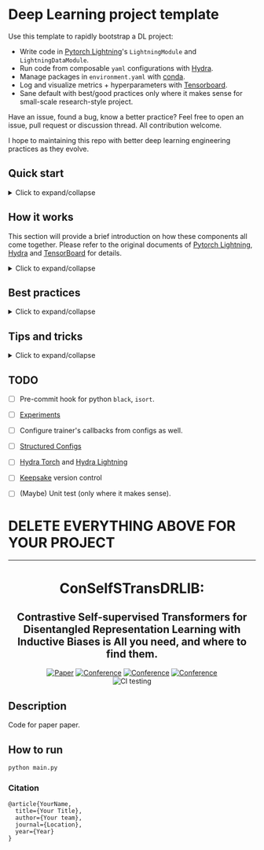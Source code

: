 # Deep Learning project template
Use this template to rapidly bootstrap a DL project:

- Write code in [Pytorch Lightning](https://www.pytorchlightning.ai/)'s `LightningModule` and `LightningDataModule`.
- Run code from composable `yaml` configurations with [Hydra](https://hydra.cc/).
- Manage packages in `environment.yaml` with [conda](https://docs.conda.io/projects/conda/en/latest/glossary.html#miniconda-glossary).
- Log and visualize metrics + hyperparameters with [Tensorboard](https://tensorboard.dev/).
- Sane default with best/good practices only where it makes sense for small-scale research-style project.

Have an issue, found a bug, know a better practice? Feel free to open an issue, pull request or discussion thread. All contribution welcome.

I hope to maintaining this repo with better deep learning engineering practices as they evolve.

## Quick start

<details><summary>Click to expand/collapse</summary>
<p>
    
### 0. Clone this template
```bash
# clone project or create a new one from GitHub's template
git clone https://github.com/lkhphuc/lightning-hydra-template new-project
cd new-project
rm -rf .git
git init  # Start of a new git history
```

### 1. Add project's info
- Edit [`setup.py`](setup.py) and add relevant information.
- Rename the directory `project/` to the your project name.

### 2. Create environment and install dependencies
- Name your environment and add packages in [`environment.yaml`](environment.yaml), then create/update the environment with:
```bash
# Run this command every time you update environment.yaml
conda env update -f environment.yaml
```

### 3. Create Pytorch Lightning modules
- `LightningModule`s are organized under [`project/model/`](project/model/).
- `LightningDataModule`s are organized under [`project/data/`](project/data/).

Each Lightning module should be in one separate file, while each file can contain all the relevant `nn.Module`s for that model.

### 4. Create Hydra configs
Each `.py` file has its own corresponding `.yaml` file, such as `project/model/autoencoder.py` and `configs/model/autoencoder.yaml`.

All `yaml` files are stored under `configs/` and the structure of this folder should be identical to the structure of the `project/`.
```bash
$ tree project              $ tree configs
project                     configs
├── __init__.py             ├── defaults.yaml
├── data                    ├── data
│   ├── cifar.py            │   ├── cifar.yaml                              
│   └── mnist.py            │   └── mnist.yaml
└── model                   ├── model
    ├── autoencoder.py      │   ├── autoencoder.yaml
    ├── classifier.py       │   └── classifier.yaml
                            └── optim
                                ├── adam.yaml
                                └── sgd.yaml
```
[`configs/defaults.yaml`](configs/defaults.yaml) contains all the defaults modules and arguments, including that for the `Trainer()`.


### 5. Run
```bash
# This will run with all the default arguments
python main.py
# Override defaults from command line
python main.py model=autoencoder data=cifar trainer.gpus=8
```
</p>
</details>

## How it works
This section will provide a brief introduction on how these components all come together. 
Please refer to the original documents of [Pytorch Lightning](pytorchlightning.ai/), [Hydra](hydra.cc/) and [TensorBoard](tensorboard.dev) for details.

<details><summary>Click to expand/collapse</summary>
<p>
    
### Entry points
The launching point of the project is [`main.py`](main_2.py) located in the root directory.
The `main()` function takes in a `DictConfig` object, which is prepared by `hydra` based on the `yaml` files and command line arguments provided at runtime.

This is achieved by decorating the script `main()` function with `hydra.main()`, which requires a path to all the configs and a default `.yaml` file as follow:
```python
@hydra.main(config_path="configs", config_name="defaults")
def main(cfg: DictConfig) -> None: ...
```
This allow us to define multiple entry points for different functionalities with different defaults, such as `train.py`, `ensemble.py`, `test.py`, etc.


### Dynamically instantiate modules
We will [use Hydra to instantiate objects](https://hydra.cc/docs/patterns/instantiate_objects/overview).
This allow us to use the same entry point (`main.py` above) to dynamically combine different models and data modules.
Given a [`configs/defaults.yaml`](configs/defaults.yaml) file contains:
```yaml
defaults:
  - data: mnist  # Path to sub-config, can also omit the .yaml extension
  - model: classifier.yaml  # full path for ease of navigation (e.g vim cursor in path, press gf)
```

Different modules can be instantiated for each run by supplying a different set of configuration:
```bash
# Using default
$ python main.py 

# The default is equivalent to
$ python main.py model=classifier data=mnist

# Override a default module
$ python main.py model=autoencoder
$ python main.py data=cifar

# Override multiple default modules and arguments
$ python main.py model=autoencoder data=cifar trainer.gpus=4
```

In python, the module will be instantiated by a line, for example `data_module = hydra.utils.instantiate(cfg.data)`.

`cfg.data` is a `DictConfig` object created by `hydra` at runtime, and is stored in a config file, for example [`configs/data/mnist.yaml`](configs/data/mnist.yaml):
```yaml
name: mnist

# _target_ class to instantiate
_target_: project.data.MNISTDataModule
# Argument to feed into __init__() of target module
data_dir: ~/datasets/MNIST/  # Use absolute path
batch_size: 4
num_workers: 2

# Can also define arbitrary info specific to this module
input_dim: 784
output_dim: 10
```
and the _target_: `project.data.MNISTDataModule` to be instantiated is:
```python
class MNISTDataModule(pl.LightningDataModule):
    def __init__(self, data_dir: str = "",
                       batch_size: int = 32,
                       num_workers: int = 8,
                **kwargs): ...
# kwargs is used to handle arguments in the DictConfig but not used for init
```

### Directory management
Since `hydra` manages our entry point and command line arguments, it also manages the output directory of each run.
We can easily customize the output directory to suit our project via [`defaults.yaml`](configs/defaults.yaml)
```yaml
hydra: 
  run:
    # Configure output dir of each experiment programmatically from the arguments
    # Example "outputs/mnist/classifier/baseline/2021-03-10-141516"
    dir: outputs/${data.name}/${model.name}/${experiment}/${now:%Y-%m-%d_%H%M%S}
```
and tell `TensorBoardLogger()` to use the current working directory without adding anything:
```python
tensorboard = pl.loggers.TensorBoardLogger(".", "", "")
```

</p>
</details>

## Best practices

<details><summary>Click to expand/collapse</summary>
<p>
    
### `LightningModule` and `LightningDataModule`
#### Be explicit about input arguments
Each modules should be self-contained and self-explanatory, to maximize reusability, even across projects.
- **Don't** do this:
```python
class LitAutoEncoder(pl.LightningModule):
    def __init__(self, cfg, **kwargs):
        super().__init__()
        self.cfg = cfg
```
You will not like it when having to track down the config file every time just to remember what are the input arguments, their types and default values.

- Do this instead:
```python
class LitAutoEncoder(pl.LightningModule):
    def __init__(self,
        input_dim: int, output_dim: int, hidden_dim: int = 64,
        optim_encoder=None, optim_decoder=None,
    **kwargs):
        super().__init__()
        self.save_hyperparameters()
        # Later all input arguments can be accessed anywhere by
        self.hparams.input_dim
        # Use this to avoid boilderplate code such as
        self.input_dim = input_dim
        self.output_dim = output_dim
```


Also see Pytorch Lightning's [official style guide](https://pytorch-lightning.readthedocs.io/en/latest/starter/style_guide.html).

### Tensorboard
- Use forward slash `/` in naming metrics to group it together.
    - Don't: `loss_val`, `loss_train`
    - Do:    `loss/val`, `loss_train`
- Group metrics by type, not on what data it was evaluate with:
    - Don't: `val/loss`, `val/accuracy`, `train/loss`, `train/acc`
    - Do:   `loss/val`, `loss/train`, `accuracy/val`, `accuracy/train`
    ![Metric grouping](https://pytorch.org/docs/stable/_images/hier_tags.png)
- Log computation graph of `LightningModule` by:
    - Define `self.example_input_array` in your module's `__init__()`
    - Enable in TensorBoard with `TensorBoard(log_graph=True)`
    ![Compute Graph](https://raw.githubusercontent.com/tensorflow/tensorboard/master/docs/images/graphs_conceptual.png)
- [Proper loggin](https://pytorch-lightning.readthedocs.io/en/latest/extensions/logging.html#logging-hyperparameters) of hyper-parameters and metrics
    ![Tensorboard Parallel Coordinate](https://www.tensorflow.org/tensorboard/images/hparams_parallel_coordinates.png)


### Hydra

#### Script is for one run, launcher is for multiple run
Hydra serves two intertwined purposes, configuration management and script launcher.
These two purposes are dealt with jointly because each run can potentially has a different set of configs.

This provides a nice separation of concerns, in which the python scripts only focus on the functionalities of individual run, while the `hydra` command line will orchestrate multiple runs.
With this separation, it's easy to use Hydra's [sweeper](https://hydra.cc/docs/plugins/ax_sweeper) to do hyperparameters search, or [launcher](https://hydra.cc/docs/plugins/submitit_launcher) to run experiments on SLURM cluster or cloud.

#### Provide absolute path in config
To provide path into program, it's best to provide an absolute path for both local or cloud storage (start with `~`, `/`, `s3://`).

That way you don't have litter your code with `hydra.utils.get_original_cwd()` to convert relative path, and therefore retaining the flexibility to use your module outside of `hydra`-managed entry points.

#### Naming experiments
Use `hydra` to created a hierarchical structure for experiments output based on configurations of each run, by setting the `configs/defaults.yaml` with 
```
dir: outputs/${data.name}/${model.name}/${experiment}/${now:%Y-%m-%d_%H%M%S}
```

- `${data.name}/${model.name}` will be dynamically determined from config object. They are preferably nested by the order of least frequently changed.
- `${experiment}` is a string briefly describe the purpose of the experiment
- `${now:%Y-%m-%d_%H%M%S}` will insert the time of run, serves as a unique identifier for runs differ only in minor hyperparameters such as learning rate.

Example output:`outputs/mnist/classifier/baseline/2021-03-10-141516`.


</p>
</details>

## Tips and tricks

<details><summary>Click to expand/collapse</summary>
<p>
    
### Debug
    
- Drop into a debugger anywhere in your code with a single line `import pdb; pdb.set_trace()`.
- Use `ipdb` or [pudb](github.com/inducer/pudb) for nicer debugging experience, for example `import pudb; pudb.set_trace()`
- Or just use `breakpoint()` for Python 3.7 or above. Set `PYTHONBREAKPOINT` environment variable to make `breakpoint()` use `ipdb` or `pudb`, for example `PYTHONBREAKPOINT=pudb.set_trace`.
- Post mortem debugging by running script with `ipython --pdb`. It opens a debugger and drop you right into when and where an Exception is raised.
```bash
$ ipython --pdb main.py -- model=autoencoder
```
This is super helpful to inspect the variables values when it fails, without having to put a breakpoint and then run the script again, which can takes a long time to start for deep learning model.
- Use `fast_dev_run` of PytorchLightning, and checkout the entire [debugging tutorial](https://pytorch-lightning.readthedocs.io/en/stable/common/debugging.html).

### Colored Logs
    
It's 2021 already, don't squint at your 4K HDR Quantum dot monitor to find a line from the black & white log.
`pip install hydra-colorlog` and edit `defaults.yaml` to colorize your log file:
```yaml
defaults:
  - override hydra/job_logging: colorlog
  - override hydra/hydra_logging: colorlog
```
This will colorize any python logger you created anywhere with:
```python
import logging
logger = logging.getLogger(__name__)
logger.info("My log")
```

Alternative: [loguru](https://github.com/Delgan/loguru), [coloredlogs](https://github.com/xolox/python-coloredlogs).

### Auto activate conda environment and export variables
    
[Zsh-autoenv](https://github.com/Tarrasch/zsh-autoenv) will auto source the content of `.autoenv.zsh` when you `cd` into a folder contains that file.
Say goodbye to activate conda or export a bunch of variables for every new terminal:
```bash
conda activate project
HYDRA_FULL_ERROR=1
PYTHON_BREAKPOINT=pudb.set_trace
```

Alternative: https://github.com/direnv/direnv, https://github.com/cxreg/smartcd, https://github.com/kennethreitz/autoenv

</p>
</details>


## TODO
- [ ] Pre-commit hook for python `black`, `isort`.
- [ ] [Experiments](https://hydra.cc/docs/next/patterns/configuring_experiments) 
- [ ] Configure trainer's callbacks from configs as well.
- [ ] [Structured Configs](https://hydra.cc/docs/next/tutorials/structured_config/intro/#internaldocs-banner)
- [ ] [Hydra Torch](https://github.com/pytorch/hydra-torch) and [Hydra Lightning](https://github.com/romesco/hydra-lightning)
- [ ] [Keepsake](https://keepsake.ai/) version control
- [ ] (Maybe) Unit test (only where it makes sense).


# DELETE EVERYTHING ABOVE FOR YOUR PROJECT  
 
---

<div align="center">
 
# ConSelfSTransDRLIB:
## Contrastive Self-supervised Transformers for Disentangled Representation Learning with Inductive Biases is All you need, and where to find them.

[![Paper](http://img.shields.io/badge/paper-arxiv.1001.2234-B31B1B.svg)](https://www.nature.com/articles/nature14539)
[![Conference](http://img.shields.io/badge/NeurIPS-2019-4b44ce.svg)](https://papers.nips.cc/book/advances-in-neural-information-processing-systems-31-2018)
[![Conference](http://img.shields.io/badge/ICLR-2019-4b44ce.svg)](https://papers.nips.cc/book/advances-in-neural-information-processing-systems-31-2018)
[![Conference](http://img.shields.io/badge/AnyConference-year-4b44ce.svg)](https://papers.nips.cc/book/advances-in-neural-information-processing-systems-31-2018)  
![CI testing](https://github.com/PyTorchLightning/deep-learning-project-template/workflows/CI%20testing/badge.svg?branch=master&event=push)

</div>
 
## Description   
Code for paper paper.

## How to run 
```bash
python main.py
```


### Citation   
```
@article{YourName,
  title={Your Title},
  author={Your team},
  journal={Location},
  year={Year}
}
```
